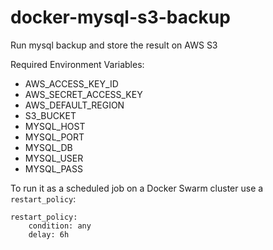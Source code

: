# docker-mysql-s3-backup
Run mysql backup and store the result on AWS S3

Required Environment Variables:
  - AWS_ACCESS_KEY_ID
  - AWS_SECRET_ACCESS_KEY
  - AWS_DEFAULT_REGION
  - S3_BUCKET
  - MYSQL_HOST
  - MYSQL_PORT
  - MYSQL_DB
  - MYSQL_USER
  - MYSQL_PASS
  
To run it as a scheduled job on a Docker Swarm cluster use a `restart_policy`:

    restart_policy:
        condition: any
        delay: 6h
